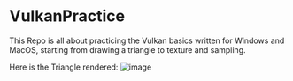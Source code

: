 # VulkanPractice
This Repo is all about practicing the Vulkan basics written for Windows and MacOS, starting from drawing a triangle to texture and sampling.

Here is the Triangle rendered:
![image](https://github.com/saianudeep265/VulkanPractice/assets/71748114/eb1078e3-3160-485e-9472-27467b05c028)

